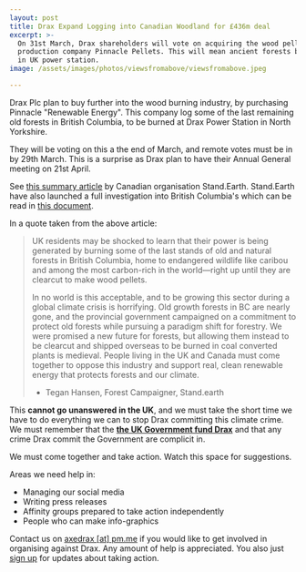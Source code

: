 ```yaml
---
layout: post
title: Drax Expand Logging into Canadian Woodland for £436m deal
excerpt: >-
  On 31st March, Drax shareholders will vote on acquiring the wood pellet
  production company Pinnacle Pellets. This will mean ancient forests burned
  in UK power station.
image: /assets/images/photos/viewsfromabove/viewsfromabove.jpeg

---
```


Drax Plc plan to buy further into the wood burning industry, by purchasing
Pinnacle "Renewable Energy". This company log some of the last remaining old
forests in British Columbia, to be burned at Drax Power Station in
North Yorkshire.

They will be voting on this a the end of March, and remote votes must be in by
29th March. This is a surprise as Drax plan to have their Annual General
meeting on 21st April.

See [this summary article][1] by Canadian organisation Stand.Earth. Stand.Earth
have also launched a full investigation into British Columbia's which can be read
in [this document][2].

In a quote taken from the above article:

> UK residents may be shocked to learn that their power is being generated
  by burning some of the last stands of old and natural forests in British
  Columbia, home to endangered wildlife like caribou and among the most
  carbon-rich in the world—right up until they are clearcut to make wood
  pellets.
>
>In no world is this acceptable, and to be growing this sector during a
  global climate crisis is horrifying. Old growth forests in BC are nearly
  gone, and the provincial government campaigned on a commitment to protect
  old forests while pursuing a paradigm shift for forestry. We were promised
  a new future for forests, but allowing them instead to be clearcut and
  shipped overseas to be burned in coal converted plants is medieval.
  People living in the UK and Canada must come together to oppose this
  industry and support real, clean renewable energy that protects forests
  and our climate.
>- Tegan Hansen, Forest Campaigner, Stand.earth

This **cannot go unanswered in the UK**, and we must take the short time
we have to do everything we can to stop Drax committing this climate
crime. We must remember that the [**the UK Government fund Drax**][3] and that
any crime Drax commit the Government are complicit in.

We must come together and take action. Watch this space for suggestions.

Areas we need help in:
* Managing our social media
* Writing press releases
* Affinity groups prepared to take action independently
* People who can make info-graphics

Contact us on [axedrax [at] pm.me](mailto:axedrax@pm.me) if you would like to
get involved in organising against Drax. Any amount of help is appreciated. You
also just [sign up][4] for updates about taking action.


[1]: https://www.stand.earth/latest/forest-conservation/forests-and-wood-pellets/drax-dont-burn-canada%E2%80%99s-old-growth-forests
[2]: https://www.stand.earth/sites/stand/files/report-canada-wood-pellet-industry.pdf
[3]: https://www.biofuelwatch.org.uk/axedrax-campaign/
[4]: https://axedrax.ga/signup/
